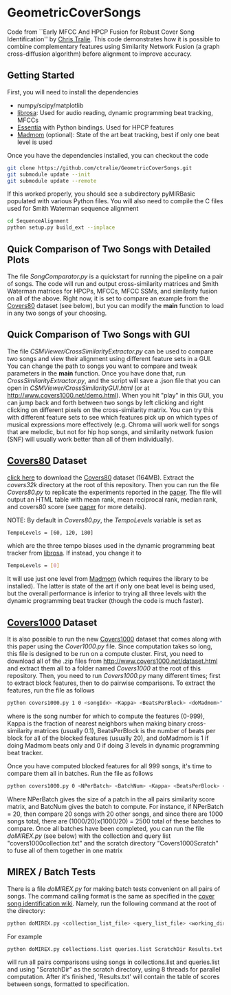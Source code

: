 # GeometricCoverSongs

Code from ``Early MFCC And HPCP Fusion for Robust Cover Song Identification'' by [Chris Tralie].  This code demonstrates how it is possible to combine complementary features using Similarity Network Fusion (a graph cross-diffusion algorithm) before alignment to improve accuracy.

## Getting Started
First, you will need to install the dependencies
* numpy/scipy/matplotlib
* [librosa]: Used for audio reading, dynamic programming beat tracking, MFCCs
* [Essentia] with Python bindings.  Used for HPCP features
* [Madmom] (optional): State of the art beat tracking, best if only one beat level is used

Once you have the dependencies installed, you can checkout the code
~~~~~ bash
git clone https://github.com/ctralie/GeometricCoverSongs.git
git submodule update --init
git submodule update --remote
~~~~~

If this worked properly, you should see a subdirectory pyMIRBasic populated with various Python files.  You will also need to compile the C files used for Smith Waterman sequence alignment

~~~~~ bash
cd SequenceAlignment
python setup.py build_ext --inplace
~~~~~


## Quick Comparison of Two Songs with Detailed Plots
The file *SongComparator.py* is a quickstart for running the pipeline on a pair of songs.  The code will run and output cross-similarity matrices and Smith Waterman matrices for HPCPs, MFCCs, MFCC SSMs, and similarity fusion on all of the above.  Right now, it is set to compare an example from the [Covers80] dataset (see below), but you can modify the __main__ function to load in any two songs of your choosing.


## Quick Comparison of Two Songs with GUI
The file *CSMViewer/CrossSimilarityExtractor.py* can be used to compare two songs and view their alignment using different feature sets in a GUI.  You can change the path to songs you want to compare and tweak parameters in the __main__ function.   Once you have done that, run *CrossSimilarityExtractor.py*, and the script will save a .json file that you can open in *CSMViewer/CrossSimilarityGUI.html* (or at http://www.covers1000.net/demo.html).  When you hit "play" in this GUI, you can jump back and forth between two songs by left clicking and right clicking on different pixels on the cross-similarity matrix.  You can try this with different feature sets to see which features pick up on which types of musical expressions more effectively (e.g. Chroma will work well for songs that are melodic, but not for hip hop songs, and similarity network fusion (SNF) will usually work better than all of them individually).

## [Covers80] Dataset

[click here] to download the [Covers80] dataset (164MB).  Extract the *covers32k* directory at the root of this repository.  Then you can run the file *Covers80.py* to replicate the experiments reported in the [paper].  The file will output an HTML table with mean rank, mean reciprocal rank, median rank, and covers80 score (see [paper] for more details).

NOTE: By default in *Covers80.py*, the *TempoLevels* variable is set as
~~~~~ bash
TempoLevels = [60, 120, 180]
~~~~~

which are the three tempo biases used in the dynamic programming beat tracker from [librosa].  If instead, you change it to
~~~~~ bash
TempoLevels = [0]
~~~~~
It will use just one level from [Madmom] (which requires the library to be installed).  The latter is state of the art if only one beat level is being used, but the overall performance is inferior to trying all three levels with the dynamic programming beat tracker (though the code is much faster).

## [Covers1000] Dataset

It is also possible to run the new [Covers1000] dataset that comes along with this paper using the *Cover1000.py* file.  Since computation takes so long, this file is designed to be run on a compute cluster.  First, you need to download all of the .zip files from http://www.covers1000.net/dataset.html and extract them all to a folder named *Covers1000* at the root of this repository.  Then, you need to run *Covers1000.py* many different times; first to extract block features, then to do pairwise comparisons.  To extract the features, run the file as follows

~~~~~ bash
python covers1000.py 1 0 <songIdx> <Kappa> <BeatsPerBlock> <doMadmom>"
~~~~~

where *<songIdx>* is the song number for which to compute the features (0-999), Kappa is the fraction of nearest neighbors when making binary cross-similarity matrices (usually 0.1), BeatsPerBlock is the number of beats per block for all of the blocked features (usually 20), and doMadmom is 1 if doing Madmom beats only and 0 if doing 3 levels in dynamic programming beat tracker.  

Once you have computed blocked features for all 999 songs, it's time to compare them all in batches.  Run the file as follows

~~~~~ bash
python covers1000.py 0 <NPerBatch> <BatchNum> <Kappa> <BeatsPerBlock> <doMadmom>
~~~~~

Where NPerBatch gives the size of a patch in the all pairs similarity score matrix, and BatcNum gives the batch to compute.  For instance, if NPerBatch = 20, then compare 20 songs with 20 other songs, and since there are 1000 songs total, there are (1000/20)x(1000/20) = 2500 total of these batches to compare.  Once all batches have been completed, you can run the file *doMIREX.py* (see below) with the collection and query list "covers1000collection.txt" and the scratch directory "Covers1000Scratch" to fuse all of them together in one matrix



## MIREX / Batch Tests
There is a file *doMIREX.py* for making batch tests convenient on all pairs of songs.  The command calling format is the same as specified in the [cover song identification wiki].  Namely, run the following command at the root of the directory:

~~~~~ bash
python doMIREX.py <collection_list_file> <query_list_file> <working_directory> <output_file> <num threads>
~~~~~


For example
~~~~~ bash
python doMIREX.py collections.list queries.list ScratchDir Results.txt 8
~~~~~

will run all pairs comparisons using songs in collections.list and queries.list and using "ScratchDir" as the scratch directory, using 8 threads for parallel computation.  After it's finished, 'Results.txt' will contain the table of scores between songs, formatted to specification.


[Chris Tralie]: <http://www.ctralie.com>
[paper]: <http://www.covers1000.net/ctralie2017_EarlyMFCC_HPCPFusion.pdf>
[librosa]: <http://librosa.github.io/librosa/install.html>
[Essentia]: <http://essentia.upf.edu/documentation/installing.html>
[Madmom]: <http://madmom.readthedocs.io/en/latest/>
[Covers80]: <https://labrosa.ee.columbia.edu/projects/coversongs/covers80/>
[Covers1000]: <http://www.covers1000.net>
[Click here]: <https://labrosa.ee.columbia.edu/projects/coversongs/covers80/covers80.tgz>
[cover song identification wiki]: <http://www.music-ir.org/mirex/wiki/2017:Audio_Cover_Song_Identification>

